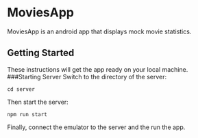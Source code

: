 # MoviesApp
MoviesApp is an android app that displays mock movie statistics.
## Getting Started
These instructions will get the app ready on your local machine.
###Starting Server
Switch to the directory of the server:
```
cd server
```
Then start the server:
```
npm run start
```
Finally, connect the emulator to the server and the run the app.

